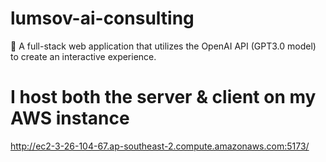 # lumsov-ai-consulting
🤖️ A full-stack web application that utilizes the OpenAI API (GPT3.0 model) to create an interactive experience.

# I host both the server & client on my AWS instance
http://ec2-3-26-104-67.ap-southeast-2.compute.amazonaws.com:5173/
